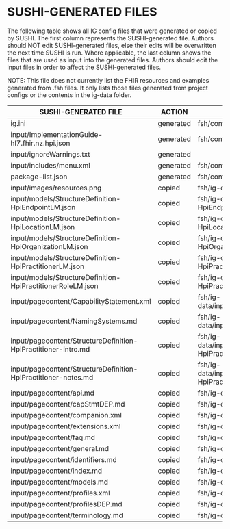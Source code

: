 # SUSHI-GENERATED FILES #

The following table shows all IG config files that were generated or copied by SUSHI.  The first column
represents the SUSHI-generated file. Authors should NOT edit SUSHI-generated files, else their edits will
be overwritten the next time SUSHI is run. Where applicable, the last column shows the files that are used
as input into the generated files. Authors should edit the input files in order to affect the SUSHI-generated
files.

NOTE: This file does not currently list the FHIR resources and examples generated from .fsh files. It only
lists those files generated from project configs or the contents in the ig-data folder.

| SUSHI-GENERATED FILE                                           | ACTION    | INPUT FILE(S)                                                              |
| -------------------------------------------------------------- | --------- | -------------------------------------------------------------------------- |
| ig.ini                                                         | generated | fsh/config.yaml                                                            |
| input/ImplementationGuide-hl7.fhir.nz.hpi.json                 | generated | fsh/config.yaml, {all input resources and pages}                           |
| input/ignoreWarnings.txt                                       | generated |                                                                            |
| input/includes/menu.xml                                        | generated | fsh/config.yaml                                                            |
| package-list.json                                              | generated | fsh/config.yaml                                                            |
| input/images/resources.png                                     | copied    | fsh/ig-data/input/images/resources.png                                     |
| input/models/StructureDefinition-HpiEndpointLM.json            | copied    | fsh/ig-data/input/models/StructureDefinition-HpiEndpointLM.json            |
| input/models/StructureDefinition-HpiLocationLM.json            | copied    | fsh/ig-data/input/models/StructureDefinition-HpiLocationLM.json            |
| input/models/StructureDefinition-HpiOrganizationLM.json        | copied    | fsh/ig-data/input/models/StructureDefinition-HpiOrganizationLM.json        |
| input/models/StructureDefinition-HpiPractitionerLM.json        | copied    | fsh/ig-data/input/models/StructureDefinition-HpiPractitionerLM.json        |
| input/models/StructureDefinition-HpiPractitionerRoleLM.json    | copied    | fsh/ig-data/input/models/StructureDefinition-HpiPractitionerRoleLM.json    |
| input/pagecontent/CapabilityStatement.xml                      | copied    | fsh/ig-data/input/pagecontent/CapabilityStatement.xml                      |
| input/pagecontent/NamingSystems.md                             | copied    | fsh/ig-data/input/pagecontent/NamingSystems.md                             |
| input/pagecontent/StructureDefinition-HpiPractitioner-intro.md | copied    | fsh/ig-data/input/pagecontent/StructureDefinition-HpiPractitioner-intro.md |
| input/pagecontent/StructureDefinition-HpiPractitioner-notes.md | copied    | fsh/ig-data/input/pagecontent/StructureDefinition-HpiPractitioner-notes.md |
| input/pagecontent/api.md                                       | copied    | fsh/ig-data/input/pagecontent/api.md                                       |
| input/pagecontent/capStmtDEP.md                                | copied    | fsh/ig-data/input/pagecontent/capStmtDEP.md                                |
| input/pagecontent/companion.xml                                | copied    | fsh/ig-data/input/pagecontent/companion.xml                                |
| input/pagecontent/extensions.xml                               | copied    | fsh/ig-data/input/pagecontent/extensions.xml                               |
| input/pagecontent/faq.md                                       | copied    | fsh/ig-data/input/pagecontent/faq.md                                       |
| input/pagecontent/general.md                                   | copied    | fsh/ig-data/input/pagecontent/general.md                                   |
| input/pagecontent/identifiers.md                               | copied    | fsh/ig-data/input/pagecontent/identifiers.md                               |
| input/pagecontent/index.md                                     | copied    | fsh/ig-data/input/pagecontent/index.md                                     |
| input/pagecontent/models.md                                    | copied    | fsh/ig-data/input/pagecontent/models.md                                    |
| input/pagecontent/profiles.xml                                 | copied    | fsh/ig-data/input/pagecontent/profiles.xml                                 |
| input/pagecontent/profilesDEP.md                               | copied    | fsh/ig-data/input/pagecontent/profilesDEP.md                               |
| input/pagecontent/terminology.md                               | copied    | fsh/ig-data/input/pagecontent/terminology.md                               |